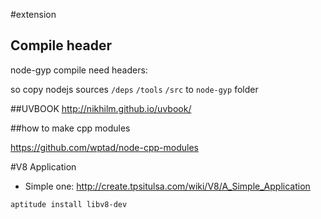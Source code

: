 #extension


## Compile header

node-gyp compile need headers:

so copy nodejs sources `/deps` `/tools` `/src` to `node-gyp` folder


##UVBOOK
<http://nikhilm.github.io/uvbook/>

##how to make cpp modules 

<https://github.com/wptad/node-cpp-modules>

#V8 Application
* Simple one: <http://create.tpsitulsa.com/wiki/V8/A_Simple_Application>

```aptitude install libv8-dev```


